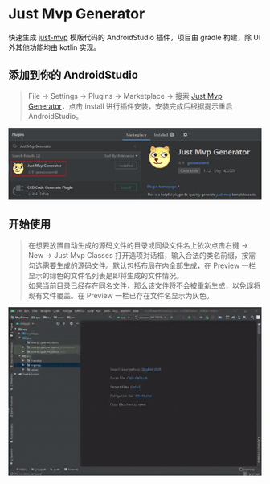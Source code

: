 # Just Mvp Generator
快速生成 [just-mvp](https://github.com/groooooomit/just-mvp) 模版代码的 AndroidStudio 插件，项目由 gradle 构建，除 UI 外其他功能均由 kotlin 实现。

## 添加到你的 AndroidStudio
> File -> Settings -> Plugins -> Marketplace -> 搜索 [Just Mvp Generator](https://plugins.jetbrains.com/plugin/14273-just-mvp-generator)，点击 install 进行插件安装，安装完成后根据提示重启 AndroidStudio。

![安装插件](https://raw.githubusercontent.com/groooooomit/just-mvp-plugin/master/screenshots/plugins.png)

## 开始使用
> 在想要放置自动生成的源码文件的目录或同级文件名上依次点击右键 -> New -> Just Mvp Classes 打开选项对话框，输入合法的类名前缀，按需勾选需要生成的源码文件。默认包括布局在内全部生成，在 Preview 一栏显示的绿色的文件名列表是即将生成的文件情况。  
如果当前目录已经存在同名文件，那么该文件将不会被重新生成，以免误将现有文件覆盖。在 Preview 一栏已存在文件名显示为灰色。  

![生成 MVP 模板代码](https://raw.githubusercontent.com/groooooomit/just-mvp-plugin/master/screenshots/just-mvp-plugin-demo.gif)

